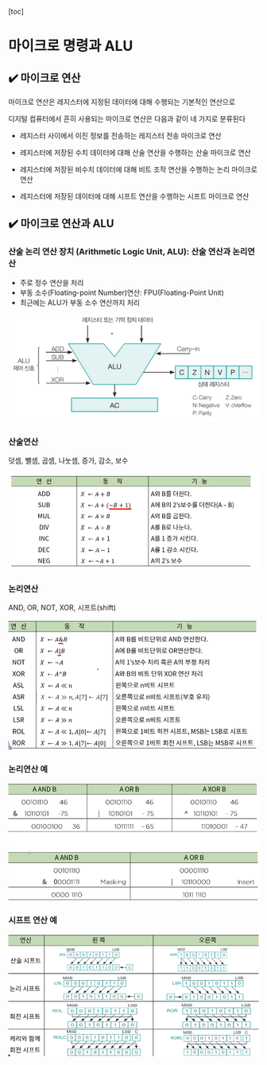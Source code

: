 [toc]

# 마이크로 명령과 ALU

## :heavy_check_mark: 마이크로 연산

마이크로 연산은 레지스터에 지정된 데이터에 대해 수행되는 기본적인 연산으로

디지털 컴퓨터에서 흔히 사용되는 마이크로 연산은 다음과 같이 네 가지로 분류된다

- 레지스터 사이에서 이진 정보를 전송하는 레지스터 전송 마이크로 연산
- 레지스터에 저장된 수치 데이터에 대해 산술 연산을 수행하는 산술 마이크로 연산
- 레지스터에 저장된 비수치 데이터에 대해 비트 조작 연산을 수행하는 논리 마이크로 연산

- 레지스터에 저장된 데이터에 대해 시프트 연산을 수행하는 시프트 마이크로 연산





## :heavy_check_mark: 마이크로 연산과 ALU

### 산술 논리 연산 장치 (Arithmetic Logic Unit, ALU): 산술 연산과 논리연산

- 주로 정수 연산을 처리
- 부동 소수(Floating-point Number)연산: FPU(Floating-Point Unit)
- 최근에는 ALU가 부동 소수 연산까지 처리

![image-20210318224834307](assets/image-20210318224834307.png)



### 산술연산

덧셈, 뺄셈, 곱셈, 나눗셈, 증가, 감소, 보수

![image-20210318225250866](assets/image-20210318225250866.png)





### 논리연산

AND, OR, NOT, XOR, 시프트(shift)

![image-20210318225423189](assets/image-20210318225423189.png)



### 논리연산 예

![image-20210318225807285](assets/image-20210318225807285.png)



### 시프트 연산 예

![image-20210318225952715](assets/image-20210318225952715.png)





